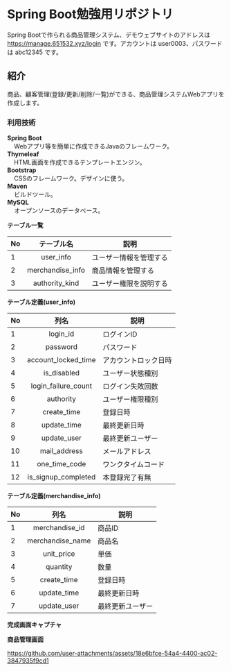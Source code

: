 # Spring Boot勉強用リポジトリ
Spring Bootで作られる商品管理システム、デモウェブサイトのアドレスは<a href="https://manage.651532.xyz/login"> https://manage.651532.xyz/login </a> です。アカウントは user0003、パスワードは abc12345 です。

## 紹介
商品、顧客管理(登録/更新/削除/一覧)ができる、商品管理システムWebアプリを作成します。

### 利用技術
**Spring Boot**  
&nbsp;&nbsp;&nbsp;&nbsp;Webアプリ等を簡単に作成できるJavaのフレームワーク。  
**Thymeleaf**  
&nbsp;&nbsp;&nbsp;&nbsp;HTML画面を作成できるテンプレートエンジン。  
**Bootstrap**  
&nbsp;&nbsp;&nbsp;&nbsp;CSSのフレームワーク。デザインに使う。  
**Maven**  
&nbsp;&nbsp;&nbsp;&nbsp;ビルドツール。  
**MySQL**  
&nbsp;&nbsp;&nbsp;&nbsp;オープンソースのデータベース。

**テーブル一覧**  

| No |        テーブル名        | 説明         | 
|----|:-------------------:|------------|
| 1  |      user_info      | ユーザー情報を管理する|
| 2  |  merchandise_info   | 商品情報を管理する  |
| 3  |   authority_kind    | ユーザー権限を説明する|

**テーブル定義(user_info)**  

| No |         列名          | 説明         | 
|----|:-------------------:|------------|
| 1  |      login_id       | ログインID     |
| 2  |      password       | パスワード      |
| 3  | account_locked_time | アカウントロック日時 |
| 4  |     is_disabled     | ユーザー状態種別   |
| 5  | login_failure_count | ログイン失敗回数   |
| 6  |      authority      | ユーザー権限種別   |
| 7  |     create_time     | 登録日時       |
| 8  |     update_time     | 最終更新日時     |
| 9  |     update_user     | 最終更新ユーザー   |
| 10 |    mail_address     | メールアドレス    |
| 11 |    one_time_code    | ワンクタイムコード  |
| 12 | is_signup_completed | 本登録完了有無    |

**テーブル定義(merchandise_info)**

| No |         列名         | 説明       | 
|----|:------------------:|----------|
| 1  |   merchandise_id   | 商品ID     |
| 2  |  merchandise_name  | 商品名      |
| 3  |     unit_price     | 単価       |
| 4  |      quantity      | 数量       |
| 5  |    create_time     | 登録日時 |
| 6  |    update_time     | 最終更新日時 |
| 7  |    update_user     | 最終更新ユーザー     |

**完成画面キャプチャ**

**商品管理画面**

https://github.com/user-attachments/assets/18e6bfce-54a4-4400-ac02-3847935f9cd1
